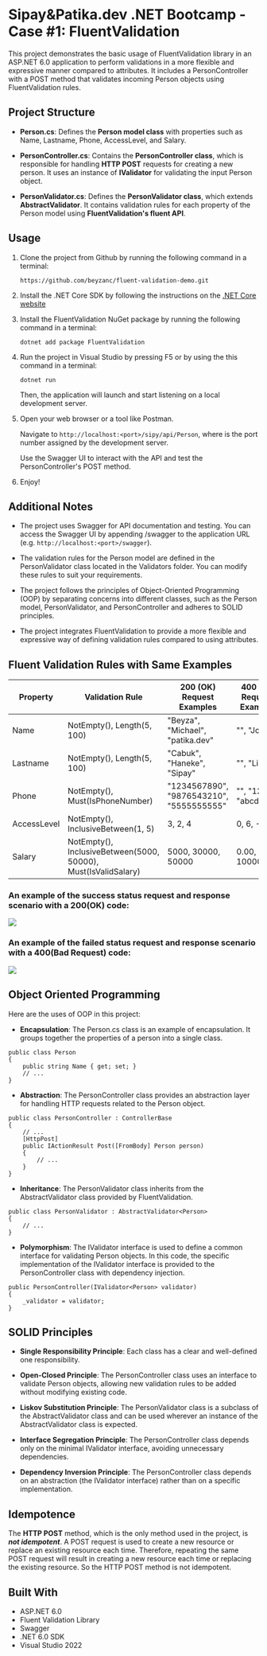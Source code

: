 # Sipay&Patika.dev .NET Bootcamp - Case #1: FluentValidation

This project demonstrates the basic usage of FluentValidation library in an ASP.NET 6.0 application to perform validations in a more flexible and expressive manner compared to attributes. It includes a PersonController with a POST method that validates incoming Person objects using FluentValidation rules.

## Project Structure 

- **Person.cs**: Defines the **Person model class** with properties such as Name, Lastname, Phone, AccessLevel, and Salary.

- **PersonController.cs**: Contains the **PersonController class**, which is responsible for handling **HTTP POST** requests for creating a new person. It uses an instance of **IValidator<Person>** for validating the input Person object.

- **PersonValidator.cs**: Defines the **PersonValidator class**, which extends **AbstractValidator<Person>**. It contains validation rules for each property of the Person model using **FluentValidation's fluent API**.


## Usage

1.  Clone the project from Github by running the following command in a terminal:
   
    `https://github.com/beyzanc/fluent-validation-demo.git`
    
2. Install the .NET Core SDK by following the instructions on the [.NET Core website](https://dotnet.microsoft.com/en-us/download/dotnet-core)
3. Install the FluentValidation NuGet package by running the following command in a terminal:
   
   `dotnet add package FluentValidation`
4. Run the project in Visual Studio by pressing F5 or by using the this command in a terminal:
   
   `dotnet run`
   
   Then, the application will launch and start listening on a local development server.

5. Open your web browser or a tool like Postman.

   Navigate to `http://localhost:<port>/sipy/api/Person`, where <port> is the port number assigned by the development server.

   Use the Swagger UI to interact with the API and test the PersonController's POST method.

7. Enjoy!


## Additional Notes

- The project uses Swagger for API documentation and testing. You can access the Swagger UI by appending /swagger to the application URL (e.g. `http://localhost:<port>/swagger`).

- The validation rules for the Person model are defined in the PersonValidator class located in the Validators folder. You can modify these rules to suit your requirements.

- The project follows the principles of Object-Oriented Programming (OOP) by separating concerns into different classes, such as the Person model, PersonValidator, and PersonController and adheres to SOLID principles.

- The project integrates FluentValidation to provide a more flexible and expressive way of defining validation rules compared to using attributes.

## Fluent Validation Rules with Same Examples

| Property | Validation Rule                                                  | 200 (OK) Request Examples | 400 (Bad Request) Examples |
| -------------- | ---------------------------------------------------------------- | -------------------------------- | ---------------------------- |
| Name           | NotEmpty(), Length(5, 100)                                       | "Beyza", "Michael", "patika.dev"        | "", "Jo", "A"                 |
| Lastname       | NotEmpty(), Length(5, 100)                                       | "Cabuk", "Haneke", "Sipay"          | "", "Li", "A"                 |
| Phone          | NotEmpty(), Must(IsPhoneNumber)                                  | "1234567890", "9876543210", "5555555555" | "", "123", "abcdefghi"        |
| AccessLevel    | NotEmpty(), InclusiveBetween(1, 5)                               | 3, 2, 4                          | 0, 6, -1                      |
| Salary         | NotEmpty(), InclusiveBetween(5000, 50000), Must(IsValidSalary)   | 5000, 30000, 50000     | 0.00, 3000, 10000     |


### **An example of the success status request and response scenario with a 200(OK) code:**

![](https://github.com/beyzanc/fluent-validation-demo/blob/master/200%20success.png)

### **An example of the failed status request and response scenario with a 400(Bad Request) code:**

![](https://github.com/beyzanc/fluent-validation-demo/blob/master/400%20failed.png)

## Object Oriented Programming

Here are the uses of OOP in this project:

- **Encapsulation**: The Person.cs class is an example of encapsulation. It groups together the properties of a person into a single class.
```  
public class Person
{
    public string Name { get; set; }
    // ...
}
```

- **Abstraction**: The PersonController class provides an abstraction layer for handling HTTP requests related to the Person object.

```
public class PersonController : ControllerBase
{
    // ...
    [HttpPost]
    public IActionResult Post([FromBody] Person person)
    {
        // ...
    }
}
```
- **Inheritance**: The PersonValidator class inherits from the AbstractValidator<Person> class provided by FluentValidation.
```
public class PersonValidator : AbstractValidator<Person>
{
    // ...
}
```

- **Polymorphism**: The IValidator<Person> interface is used to define a common interface for validating Person objects. In this code, the specific implementation of the IValidator<Person> interface is provided to the PersonController class with dependency injection.

```
public PersonController(IValidator<Person> validator)
{
    _validator = validator;
}
```


## SOLID Principles 

- **Single Responsibility Principle**: Each class has a clear and well-defined one responsibility.

- **Open-Closed Principle**: The PersonController class uses an interface to validate Person objects, allowing new validation rules to be added without modifying existing code.

- **Liskov Substitution Principle**: The PersonValidator class is a subclass of the AbstractValidator<Person> class and can be used wherever an instance of the AbstractValidator<Person> class is expected.

- **Interface Segregation Principle**: The PersonController class depends only on the minimal IValidator<Person> interface, avoiding unnecessary dependencies.

- **Dependency Inversion Principle**: The PersonController class depends on an abstraction (the IValidator<Person> interface) rather than on a specific implementation.
  
## Idempotence

The **HTTP POST** method, which is the only method used in the project, is ***not idempotent***. A POST request is used to create a new resource or replace an existing resource each time. Therefore, repeating the same POST request will result in creating a new resource each time or replacing the existing resource. So the HTTP POST method is not idempotent.


## Built With

- ASP.NET 6.0
- Fluent Validation Library
- Swagger
- .NET 6.0 SDK
- Visual Studio 2022

